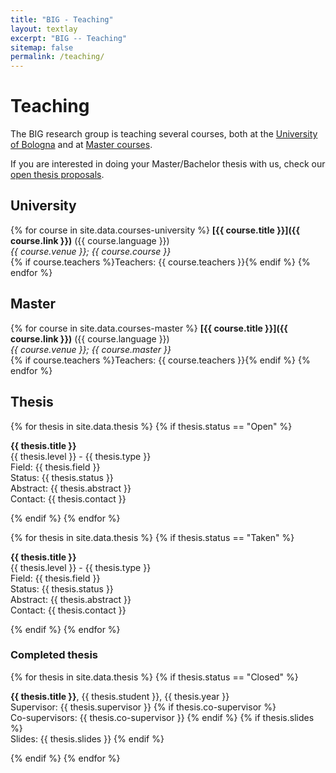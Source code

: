 ```yaml
---
title: "BIG - Teaching"
layout: textlay
excerpt: "BIG -- Teaching"
sitemap: false
permalink: /teaching/
---
```


# Teaching

The BIG research group is teaching several courses, 
both at the [University of Bologna](#university)
and at [Master courses](#master).

If you are interested in doing your Master/Bachelor thesis with us,
check our [open thesis proposals](#thesis).

## University

<div id="university">

{% for course in site.data.courses-university %}
<strong>[{{ course.title }}]({{ course.link }})</strong> ({{ course.language }})<br>
<i>{{ course.venue }}; {{ course.course }}</i><br>
{% if course.teachers %}Teachers: {{ course.teachers }}{% endif %}
{% endfor %}

</div>

## Master

<div id="master">

{% for course in site.data.courses-master %}
<strong>[{{ course.title }}]({{ course.link }})</strong> ({{ course.language }})<br>
<i>{{ course.venue }}; {{ course.master }}</i><br>
{% if course.teachers %}Teachers: {{ course.teachers }}{% endif %}
{% endfor %}

</div>

## Thesis

<div id="thesis">

{% for thesis in site.data.thesis %}
{% if thesis.status == "Open" %}

<strong>{{ thesis.title }}</strong><br>
{{ thesis.level }} - {{ thesis.type }}<br>
Field: {{ thesis.field }}<br>
Status: <span class="thesis-status-{{ thesis.status }}">{{ thesis.status }}</span><br>
Abstract: {{ thesis.abstract }}<br>
Contact: {{ thesis.contact }}

{% endif %}
{% endfor %}

{% for thesis in site.data.thesis %}
{% if thesis.status == "Taken" %}

<strong>{{ thesis.title }}</strong><br>
{{ thesis.level }} - {{ thesis.type }}<br>
Field: {{ thesis.field }}<br>
Status: <span class="thesis-status-{{ thesis.status }}">{{ thesis.status }}</span><br>
Abstract: {{ thesis.abstract }}<br>
Contact: {{ thesis.contact }}

{% endif %}
{% endfor %}

</div>

### Completed thesis

<div id="completed-thesis">

{% for thesis in site.data.thesis %}
{% if thesis.status == "Closed" %}

<strong>{{ thesis.title }}</strong>, {{ thesis.student }}, {{ thesis.year }}<br>
Supervisor: {{ thesis.supervisor }}
{% if thesis.co-supervisor %}
<br>Co-supervisors: {{ thesis.co-supervisor }}
{% endif %}
{% if thesis.slides %}
<br>Slides: {{ thesis.slides }}
{% endif %}
<br>

{% endif %}
{% endfor %}

</div>
